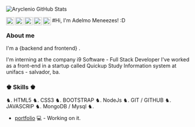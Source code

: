 <!-- <img src="/computerlogo.svg" min-width="400px" max-width="400px" width="400px" align="right" alt="Computador iuriCode"> -->

 ![Aryclenio GitHub Stats](https://github-readme-stats.vercel.app/api?username=adelmomenezes123&show_icons=true)
 
 <p align="left">
#Hi, I'm Adelmo Meneezes! :D

<a target="_blank" href="https://www.linkedin.com/in/adelmomenezes" style="color:#0a66c2;">
  <img align="left" alt="LinkdeIN" width="22px" src="https://cdn.jsdelivr.net/npm/simple-icons@v3/icons/linkedin.svg" />
</a>
<a target="_blank" href="https://api.whatsapp.com/send?phone=5571983449654">
  <img align="left" alt="Whatsapp" width="22px" src="https://cdn.jsdelivr.net/npm/simple-icons@v3/icons/whatsapp.svg" />
</a>
<a target="_blank" href="https://www.instagram.com/adelmo_menezes1/">
  <img align="left" alt="Instagram" width="22px" src="https://cdn.jsdelivr.net/npm/simple-icons@v3/icons/instagram.svg" />
</a>
<a target="_blank" href="https://adelmo.vercel.app">
  <img align="left" alt="Devto" width="22px" src="https://cdn.jsdelivr.net/npm/simple-icons@v3/icons/dev-dot-to.svg" />
</a>
<a target="_blank" href="mailto:adelmo.menezes2010@gmail.com">
  <img align="left" alt="Gmail" width="22px" src="https://cdn.jsdelivr.net/npm/simple-icons@v3/icons/gmail.svg" />
</a>
</p>

### About me
I'm a {backend and frontend} .

I'm interning at the company i9 Software - Full Stack Developer
I've worked as a front-end in a startup called Quickup
Study Information system at unifacs - salvador, ba.



### ♚ Skills ♚
 ♞. HTML5 ♞. CSS3 ♞. BOOTSTRAP ♞.  NodeJs ♞. GIT / GITHUB ♞. JAVASCRIP ♞. MongoDB / Mysql ♞.

- [portfolio](https://adelmo.vercel.app/) 💻 - Working on it.


